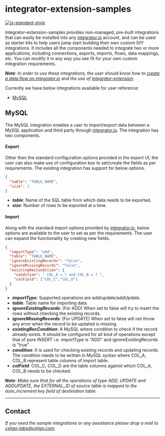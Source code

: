 # integrator-extension-samples
[![js-standard-style](https://img.shields.io/badge/code%20style-standard-brightgreen.svg)](http://standardjs.com/)

Integrator-extension-samples provides non-managed, pre-built integrations that can easily be installed into any [integrator.io](http://www.celigo.com/ipaas-integration-platform/) account, and can be used as starter kits to help users jump start building their own custom DIY integrations. It includes all the components needed to integrate two or more applications, including connections, exports, imports, flows, data mappings, etc. You can modify it in any way you see fit for your own custom integration requirements.

_**Note**: In order to use these integrations, the user should know how to [create a data flow on integrator.io](http://support.celigo.com/hc/en-us/articles/216377808-Create-Data-Flows-in-Integrator-io) and the use of [integrator-extension](https://github.com/celigo/integrator-extension)._

Currently we have below integrations available for user reference:

* [MySQL](##mysql)

## MySQL

The MySQL integration enables a user to import/export data between a MySQL application and third party through  [integrator.io](http://www.celigo.com/ipaas-integration-platform/). The integration has two components.

#### Export
Other then the standard configuration options provided in the export UI, the user can also make use of configuration box to set/create the fields as per requirements. The existing integration has support for below options.

```json
{
  "table": "TABLE_NAME",
  "size": 2
}
```
* **_table_**: Name of the SQL table from which data needs to be exported.
* **_size_**: Number of rows to be exported at a time.

#### Import
Along with the standard import options provided by [integrator.io](http://www.celigo.com/ipaas-integration-platform/), below options are available to the user to set as per the requirements. The user can expand the functionality by creating new fields.
```json
{
  "importType": "add",
  "table": "TABLE_NAME",
  "ignoreExistingRecords": "false",
  "ignoreMissingRecords": "false",
  "existingRecCondition": {
    "condition": " COL_A = ? and COL_B = ? ",
    "colField": ["COL_C","COL_D"]
  }
}
```
* _**importType**_: Supported operations are add/update/addUpdate.
* _**table**_: Table name for importing data.
* _**ignoreExistingRecords**_: (For ADD) When set to false will try to insert the rows without checking the existing records.
* _**ignoreMissingRecords**_: (For UPDATE) When set to false will not throw any error when the record to be updated is missing.
* _**existingRecCondition**_: A MySQL where condition to check if the record already exists. It should be configured for all kind of operations except that of pure INSERT i.e. importType is "ADD" and ignoreExistingRecords is "true".
* _**condition**_: It is used for checking existing records and updating records. The condition needs to be written in MySQL syntax where COL_A, COL_B represent table columns of import table.
* _**colField**_: COL_C, COL_D are the table columns against which COL_A, COL_B needs to be checked.

_**Note**: Make sure that for all the operations of type ADD, UPDATE and ADDUPDATE, the EXTERNAL_ID of source table is mapped to the auto_increment key field of destination table._

---
## Contact
_If you need the sample integrations or any assistance please drop a mail to celigo-labs@celigo.com._
